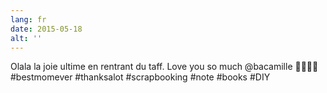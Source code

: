 ```yaml
---
lang: fr
date: 2015-05-18
alt: ''
---
```


Olala la joie ultime en rentrant du taff. Love you so much @bacamille 💛💜💚💙 #bestmomever #thanksalot #scrapbooking #note #books #DIY
